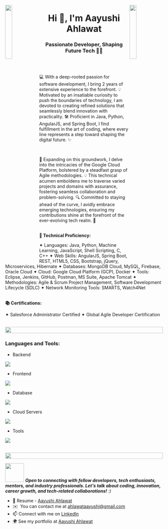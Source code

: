 <img align="left" src="https://user-images.githubusercontent.com/65187002/144930161-2f783401-8d27-4fdf-a2f7-cc0ba32f1f1f.gif" width="21%" style="display:inline;"><img align="right" src="https://user-images.githubusercontent.com/65187002/144930161-2f783401-8d27-4fdf-a2f7-cc0ba32f1f1f.gif" width="21%" style="display:inline;">

<h1 align="center">Hi 👋, I'm Aayushi Ahlawat</h1>
<h3 align="center">Passionate Developer, Shaping Future Tech 👩‍💻</h3>
<br>
<br>
<p>💻 With a deep-rooted passion for software development, I bring 2 years of extensive experience to the forefront. 💡 Motivated by an insatiable curiosity to push the boundaries of technology, I am devoted to creating refined solutions that seamlessly blend innovation with practicality. 🛠️ Proficient in Java, Python, AngularJS, and Spring Boot, I find fulfillment in the art of coding, where every line represents a step toward shaping the digital future. ✨</p>
<br>
<p>🚀 Expanding on this groundwork, I delve into the intricacies of the Google Cloud Platform, bolstered by a steadfast grasp of Agile methodologies. 💡 This technical acumen emboldens me to traverse varied projects and domains with assurance, fostering seamless collaboration and problem-solving. 🔍 Committed to staying ahead of the curve, I avidly embrace emerging technologies, ensuring my contributions shine at the forefront of the ever-evolving tech realm. 🌟</p>
<br>
<b>📌 Technical Proficiency:</b>


 ✦ Languages: Java, Python, Machine Learning, JavaScript, Shell Scripting, C, C++
 ✦ Web Skills: AngularJS, Spring Boot, REST, HTML5, CSS, Bootstrap, jQuery, Microservices, Hibernate
 ✦ Databases: MongoDB Cloud, MySQL, Firebase, Oracle Cloud
 ✦ Cloud: Google Cloud Platform (GCP), Docker
 ✦ Tools: Eclipse, Jenkins, GitHub, Postman, MS Suite, Apache Tomcat
 ✦ Methodologies: Agile & Scrum Project Management, Software Development Lifecycle (SDLC)
 ✦ Network Monitoring Tools: SMARTS, Watch4Net 

<br>
<b>📚 Certifications:</b> 


✦ Salesforce Administrator Certified
✦ Global Agile Developer Certification

<p></p>
<br>
<img src="https://i.imgur.com/dBaSKWF.gif" height="20" width="100%">
<h3 align="left">Languages and Tools:</h3>

- Backend
<p align="left">
  <a href="https://skillicons.dev">
    <img src="https://skillicons.dev/icons?i=java,py,spring,flask" />
  </a>
</p>

- Frontend
<p align="left">
  <a href="https://skillicons.dev">
    <img src="https://skillicons.dev/icons?i=ts,js,angular" />
  </a>
</p>

- Database
<p align="left">
  <a href="https://skillicons.dev">
    <img src="https://skillicons.dev/icons?i=mongodb,mysql" />
  </a>
</p>

- Cloud Servers
<p align="left">
  <a href="https://skillicons.dev">
    <img src="https://skillicons.dev/icons?i=gcp,firebase" />
  </a>
</p>

- Tools
<p align="left">
  <a href="https://skillicons.dev">
    <img src="https://skillicons.dev/icons?i=git,github,docker,vscode,postman,linux" />
  </a>
</p>

<br/>
<img src="https://i.imgur.com/dBaSKWF.gif" height="20" width="100%">

<img src="https://media.giphy.com/media/LnQjpWaON8nhr21vNW/giphy.gif" width="60"> <em><b> Open to connecting with fellow developers, tech enthusiasts, mentors, and industry professionals. Let's talk about coding, innovation, career growth, and tech-related collaborations!</b> :)</em>

- 📨  Resume - [Aayushi Ahlawat](https://bit.ly/3UbOq5Q) 
- ✉️  You can contact me at [ahlawataayushi@gmail.com](mailto:ahlawataayushi@gmail.com)
- 📫  Connect with me on [LinkedIn](https://www.linkedin.com/in/aayushi-ahlawat/)
- 🌍  See my portfolio at [Aayushi Ahlawat]()